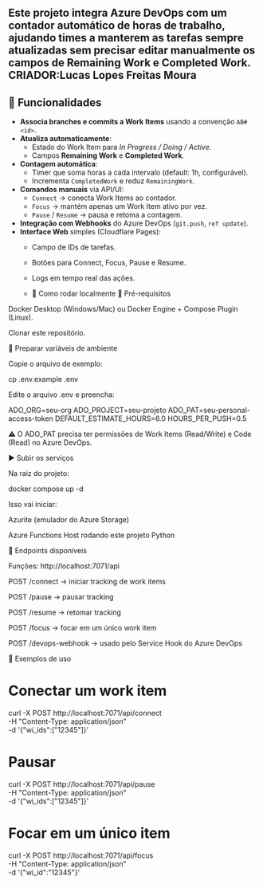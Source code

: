 Este projeto integra **Azure DevOps** com um contador automático de horas de trabalho, ajudando times a manterem as tarefas sempre atualizadas sem precisar editar manualmente os campos de **Remaining Work** e **Completed Work**.
CRIADOR:Lucas Lopes Freitas Moura
---

## 🚀 Funcionalidades

- **Associa branches e commits a Work Items** usando a convenção `AB#<id>`.
- **Atualiza automaticamente**:
  - Estado do Work Item para *In Progress / Doing / Active*.
  - Campos **Remaining Work** e **Completed Work**.
- **Contagem automática**:
  - Timer que soma horas a cada intervalo (default: 1h, configurável).
  - Incrementa `CompletedWork` e reduz `RemainingWork`.
- **Comandos manuais** via API/UI:
  - `Connect` → conecta Work Items ao contador.
  - `Focus` → mantém apenas um Work Item ativo por vez.
  - `Pause` / `Resume` → pausa e retoma a contagem.
- **Integração com Webhooks** do Azure DevOps (`git.push`, `ref update`).
- **Interface Web** simples (Cloudflare Pages):
  - Campo de IDs de tarefas.
  - Botões para Connect, Focus, Pause e Resume.
  - Logs em tempo real das ações.
 
  - 🚀 Como rodar localmente
🔧 Pré-requisitos

Docker Desktop
 (Windows/Mac) ou Docker Engine + Compose Plugin (Linux).

Clonar este repositório.

📂 Preparar variáveis de ambiente

Copie o arquivo de exemplo:

cp .env.example .env


Edite o arquivo .env e preencha:

ADO_ORG=seu-org
ADO_PROJECT=seu-projeto
ADO_PAT=seu-personal-access-token
DEFAULT_ESTIMATE_HOURS=6.0
HOURS_PER_PUSH=0.5


⚠️ O ADO_PAT precisa ter permissões de Work Items (Read/Write) e Code (Read) no Azure DevOps.

▶️ Subir os serviços

Na raiz do projeto:

docker compose up -d


Isso vai iniciar:

Azurite (emulador do Azure Storage)

Azure Functions Host rodando este projeto Python

🔗 Endpoints disponíveis

Funções: http://localhost:7071/api

POST /connect → iniciar tracking de work items

POST /pause → pausar tracking

POST /resume → retomar tracking

POST /focus → focar em um único work item

POST /devops-webhook → usado pelo Service Hook do Azure DevOps

🧪 Exemplos de uso
# Conectar um work item
curl -X POST http://localhost:7071/api/connect \
  -H "Content-Type: application/json" \
  -d '{"wi_ids":["12345"]}'

# Pausar
curl -X POST http://localhost:7071/api/pause \
  -H "Content-Type: application/json" \
  -d '{"wi_ids":["12345"]}'

# Focar em um único item
curl -X POST http://localhost:7071/api/focus \
  -H "Content-Type: application/json" \
  -d '{"wi_id":"12345"}'

